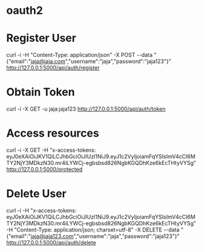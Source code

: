# oauth2
 
# Register User #
curl -i -H "Content-Type: application/json" -X POST --data "{\"email\":\"jaja@jaja.com\",\"username\":\"jaja\",\"password\":\"jaja123\"}" http://127.0.0.1:5000/api/auth/register

# Obtain Token #
curl -i -X GET -u jaja:jaja123 http://127.0.0.1:5000/api/auth/token

# Access resources #
curl -i -X GET -H "x-access-tokens: eyJ0eXAiOiJKV1QiLCJhbGciOiJIUzI1NiJ9.eyJ1c2VyIjoiamFqYSIsImV4cCI6MTY2NjY3MDkzN30.mr4iLYWCj-egbsbsd826NgbKGQDhKze6kEcTHtyVYSg" http://127.0.0.1:5000/protected 

# Delete User #
curl -i -H "x-access-tokens: eyJ0eXAiOiJKV1QiLCJhbGciOiJIUzI1NiJ9.eyJ1c2VyIjoiamFqYSIsImV4cCI6MTY2NjY3MDkzN30.mr4iLYWCj-egbsbsd826NgbKGQDhKze6kEcTHtyVYSg" -H "Content-Type: application/json; charset=utf-8" -X DELETE --data "{\"email\":\"jaja@jaja123.com\",\"username\":\"jaja\",\"password\":\"jaja123\"}" http://127.0.0.1:5000/api/auth/delete
